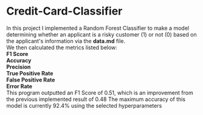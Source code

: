 # Credit-Card-Classifier
In this project I implemented a Random Forest Classifier to make a model determining whether an applicant is a risky customer (1) or not (0) based on the applicant's information via the **data.md** file.     
We then calculated the metrics listed below:  
**F1 Score**  
**Accuracy**  
**Precision**  
**True Positive Rate**  
**False Positive Rate**  
**Error Rate**  
This program outputted an F1 Score of 0.51, which is an improvement from the previous implemented result of 0.48
The maximum accuracy of this model is currently 92.4% using the selected hyperparameters

